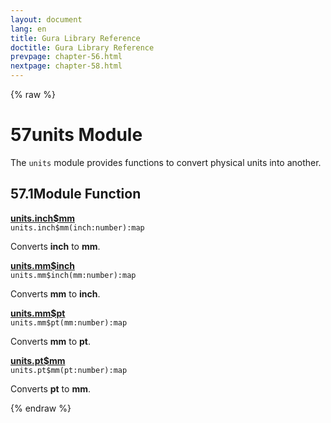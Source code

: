 ```yaml
---
layout: document
lang: en
title: Gura Library Reference
doctitle: Gura Library Reference
prevpage: chapter-56.html
nextpage: chapter-58.html
---
```

{% raw %}
<h1><span class="caption-index-1">57</span><a name="anchor-57"></a>units Module</h1>
<p>
The <code class="highlighter-rouge">units</code> module provides functions to convert physical units into another.
</p>
<h2><span class="caption-index-2">57.1</span><a name="anchor-57-1"></a>Module Function</h2>
<p>
<div><strong style="text-decoration:underline">units.inch$mm</strong></div>
<div style="margin-bottom:1em"><code>units.inch$mm(inch:number):map</code></div>
Converts <strong>inch</strong> to <strong>mm</strong>.
</p>
<p>
<div><strong style="text-decoration:underline">units.mm$inch</strong></div>
<div style="margin-bottom:1em"><code>units.mm$inch(mm:number):map</code></div>
Converts <strong>mm</strong> to <strong>inch</strong>.
</p>
<p>
<div><strong style="text-decoration:underline">units.mm$pt</strong></div>
<div style="margin-bottom:1em"><code>units.mm$pt(mm:number):map</code></div>
Converts <strong>mm</strong> to <strong>pt</strong>.
</p>
<p>
<div><strong style="text-decoration:underline">units.pt$mm</strong></div>
<div style="margin-bottom:1em"><code>units.pt$mm(pt:number):map</code></div>
Converts <strong>pt</strong> to <strong>mm</strong>.
</p>
<p />

{% endraw %}
